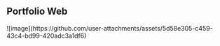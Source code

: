 <h2>Portfolio Web</h2>
![image](https://github.com/user-attachments/assets/5d58e305-c459-43c4-bd99-420adc3a1df6)
